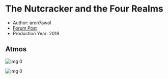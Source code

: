 # The Nutcracker and the Four Realms

* Author: aron7awol
* [Forum Post](https://www.avsforum.com/threads/bass-eq-for-filtered-movies.2995212/post-57504984)
* Production Year: 2018

## Atmos

![img 0](https://i.imgur.com/33AnbLB.jpg)

![img 0](https://i.imgur.com/1sPWSYM.jpg)

